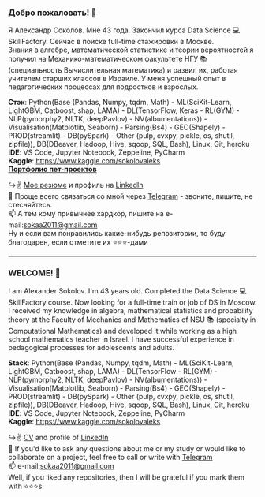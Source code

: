 ### Добро пожаловать! 👋

Я Александр Соколов. Мне 43 года. Закончил курса Data Science 💻 SkillFactory. Сейчас в поиске full-time стажировки в Москве.  
Знания в алгебре, математической статистике и теории вероятностей я получил на Механико-математическом факультете НГУ 📚 (специальность Вычислительная математика) и развил их, работая учителем старших классов в Израиле. У меня успешный опыт в педагогических процессах для подростков и взрослых.  

**Стэк**:  Python(Base (Pandas, Numpy, tqdm, Math) - ML(SciKit-Learn, LightGBM, Catboost, shap, LAMA) - DL(TensorFlow, Keras - RL(GYM) - NLP(pymorphy2, NLTK, deepPavlov) - NV(albumentations)) - Visualisation(Matplotlib, Seaborn) - Parsing(Bs4) - GEO(Shapely) - PROD(streamlit) - DB(pySpark)  - Other (pulp, cvxpy, pickle, os, shutil, zipfile)), DB(DBeaver, Hadoop, Hive, sqoop, SQL, Bash), Linux, Git, heroku  
**IDE**: VS Code, Jupyter Notebook, Zeppeline, PyCharm  
**Kaggle**: https://www.kaggle.com/sokolovaleks  
[**Портфолио пет-проектов**](https://github.com/alex-sokolov2011/skillfactory_rds)

↪️✌️ [Мое резюме](https://github.com/alex-sokolov2011/diplomas_and_certificates/blob/main/CV_DataScientist_Sokolov.pdf) и профиль на [LinkedIn](https://www.linkedin.com/in/sokaa2011/)  
📩 Проще всего связаться со мной через [Telegram](https://t.me/aleks_2011) - звоните, пишите, не стесняйтесь.  
📫 А тем кому привычнее хардкор, пишите на e-mail:[sokaa2011@gmail.com](mailto:sokaa2011@gmail.com)  
Ну и если вам понравились какие-нибудь репозитории, то буду благодарен, если отметите их ⭐️⭐️⭐️-дами  

---
### WELCOME! 👋

I am Alexander Sokolov. I'm 43 years old. Completed the Data Science 💻 SkillFactory course. Now looking for a full-time train or job of DS in Moscow.  
I received my knowledge in algebra, mathematical statistics and probability theory at the Faculty of Mechanics and Mathematics of NSU 📚 (specialty in Computational Mathematics) and developed it while working as a high school mathematics teacher in Israel. I have successful experience in pedagogical processes for adolescents and adults.  

**Stack**:  Python(Base (Pandas, Numpy, tqdm, Math) - ML(SciKit-Learn, LightGBM, Catboost, shap, LAMA) - DL(TensorFlow - RL(GYM) - NLP(pymorphy2, NLTK, deepPavlov) - NV(albumentations)) - Visualisation(Matplotlib, Seaborn) - Parsing(Bs4) - GEO(Shapely) - PROD(streamlit) - DB(pySpark)  - Other (pulp, cvxpy, pickle, os, shutil, zipfile)), DB(DBeaver, Hadoop, Hive, sqoop, SQL, Bash), Linux, Git, heroku  
**IDE**: VS Code, Jupyter Notebook, Zeppeline, PyCharm  
**Kaggle**: https://www.kaggle.com/sokolovaleks

↪️✌️ [CV](https://hh.ru/resume/771742d4ff073fc5bb0039ed1f7368755a7a74) and profile of [LinkedIn](https://www.linkedin.com/in/sokaa2011/)  
📩  If you'd like to ask any questions about me or my study or would like to collaborate on a project, feel free to call or write with [Telegram](https://t.me/aleks_2011)  
📫 e-mail:[sokaa2011@gmail.com](mailto:sokaa2011@gmail.com)  
Well, if you liked any repositories, then I will be grateful if you mark them with ⭐️⭐️⭐️s.
